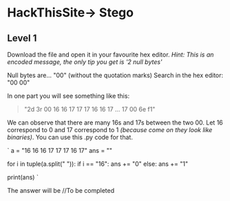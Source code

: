 
# HackThisSite-> Stego
## Level 1

Download the file and open it in your favourite hex editor.
*Hint: This is an encoded message, the only tip you get is '2 null bytes'*

Null bytes are... "00" (without the quotation marks)
Search in the hex editor: "00 00"

In one part you will see something like this:
>    "2d 3r 00 16 16 17 17 17 16 16 17 ... 17 00 6e f1"

We can observe that there are many 16s and 17s between the two 00.
Let 16 correspond to 0 and 17 correspond to 1 *(because come on they look like binaries)*. You can use this .py code for that.


`
a = "16 16 16 17 17 17 16 17"
ans = ""

for i in tuple(a.split(" ")):
    if i == "16":
        ans += "0"
    else:
        ans += "1"

print(ans)
`

The answer will be //To be completed
